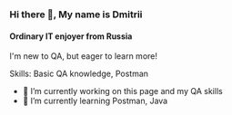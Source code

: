 ### Hi there 👋, My name is Dmitrii
#### Ordinary IT enjoyer from Russia


I'm new to QA, but eager to learn more! 


Skills: Basic QA knowledge, Postman

- 🔭 I’m currently working on this page and my QA skills 
- 🌱 I’m currently learning Postman, Java 
